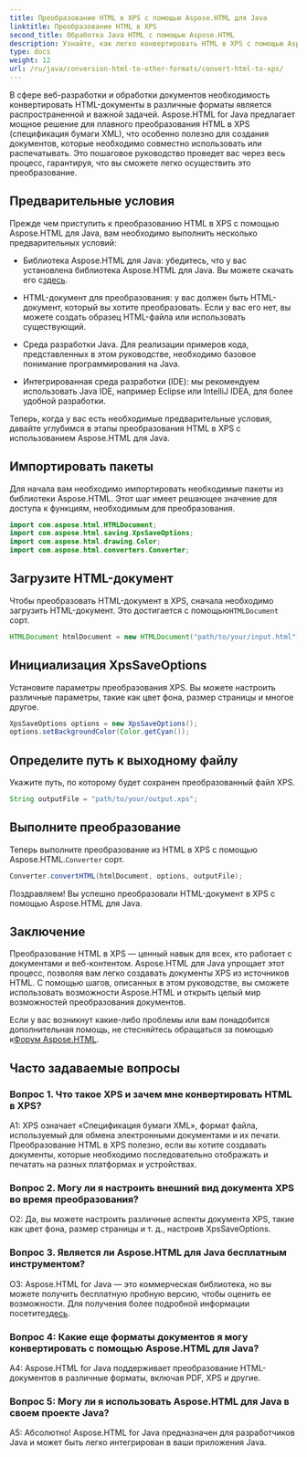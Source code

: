 ```yaml
---
title: Преобразование HTML в XPS с помощью Aspose.HTML для Java
linktitle: Преобразование HTML в XPS
second_title: Обработка Java HTML с помощью Aspose.HTML
description: Узнайте, как легко конвертировать HTML в XPS с помощью Aspose.HTML для Java. С легкостью создавайте кроссплатформенные документы.
type: docs
weight: 12
url: /ru/java/conversion-html-to-other-formats/convert-html-to-xps/
---
```

В сфере веб-разработки и обработки документов необходимость конвертировать HTML-документы в различные форматы является распространенной и важной задачей. Aspose.HTML for Java предлагает мощное решение для плавного преобразования HTML в XPS (спецификация бумаги XML), что особенно полезно для создания документов, которые необходимо совместно использовать или распечатывать. Это пошаговое руководство проведет вас через весь процесс, гарантируя, что вы сможете легко осуществить это преобразование.

## Предварительные условия

Прежде чем приступить к преобразованию HTML в XPS с помощью Aspose.HTML для Java, вам необходимо выполнить несколько предварительных условий:

-  Библиотека Aspose.HTML для Java: убедитесь, что у вас установлена библиотека Aspose.HTML для Java. Вы можете скачать его с[здесь](https://releases.aspose.com/html/java/).

- HTML-документ для преобразования: у вас должен быть HTML-документ, который вы хотите преобразовать. Если у вас его нет, вы можете создать образец HTML-файла или использовать существующий.

- Среда разработки Java. Для реализации примеров кода, представленных в этом руководстве, необходимо базовое понимание программирования на Java.

- Интегрированная среда разработки (IDE): мы рекомендуем использовать Java IDE, например Eclipse или IntelliJ IDEA, для более удобной разработки.

Теперь, когда у вас есть необходимые предварительные условия, давайте углубимся в этапы преобразования HTML в XPS с использованием Aspose.HTML для Java.

## Импортировать пакеты

Для начала вам необходимо импортировать необходимые пакеты из библиотеки Aspose.HTML. Этот шаг имеет решающее значение для доступа к функциям, необходимым для преобразования.

```java
import com.aspose.html.HTMLDocument;
import com.aspose.html.saving.XpsSaveOptions;
import com.aspose.html.drawing.Color;
import com.aspose.html.converters.Converter;
```

## Загрузите HTML-документ

 Чтобы преобразовать HTML-документ в XPS, сначала необходимо загрузить HTML-документ. Это достигается с помощью`HTMLDocument` сорт.

```java
HTMLDocument htmlDocument = new HTMLDocument("path/to/your/input.html");
```

## Инициализация XpsSaveOptions

Установите параметры преобразования XPS. Вы можете настроить различные параметры, такие как цвет фона, размер страницы и многое другое.

```java
XpsSaveOptions options = new XpsSaveOptions();
options.setBackgroundColor(Color.getCyan());
```

## Определите путь к выходному файлу

Укажите путь, по которому будет сохранен преобразованный файл XPS.

```java
String outputFile = "path/to/your/output.xps";
```

## Выполните преобразование

 Теперь выполните преобразование из HTML в XPS с помощью Aspose.HTML.`Converter` сорт.

```java
Converter.convertHTML(htmlDocument, options, outputFile);
```

Поздравляем! Вы успешно преобразовали HTML-документ в XPS с помощью Aspose.HTML для Java.

## Заключение

Преобразование HTML в XPS — ценный навык для всех, кто работает с документами и веб-контентом. Aspose.HTML для Java упрощает этот процесс, позволяя вам легко создавать документы XPS из источников HTML. С помощью шагов, описанных в этом руководстве, вы сможете использовать возможности Aspose.HTML и открыть целый мир возможностей преобразования документов.

 Если у вас возникнут какие-либо проблемы или вам понадобится дополнительная помощь, не стесняйтесь обращаться за помощью к[Форум Aspose.HTML](https://forum.aspose.com/).

## Часто задаваемые вопросы

### Вопрос 1. Что такое XPS и зачем мне конвертировать HTML в XPS?

A1: XPS означает «Спецификация бумаги XML», формат файла, используемый для обмена электронными документами и их печати. Преобразование HTML в XPS полезно, если вы хотите создавать документы, которые необходимо последовательно отображать и печатать на разных платформах и устройствах.

### Вопрос 2. Могу ли я настроить внешний вид документа XPS во время преобразования?

О2: Да, вы можете настроить различные аспекты документа XPS, такие как цвет фона, размер страницы и т. д., настроив XpsSaveOptions.

### Вопрос 3. Является ли Aspose.HTML для Java бесплатным инструментом?

 О3: Aspose.HTML for Java — это коммерческая библиотека, но вы можете получить бесплатную пробную версию, чтобы оценить ее возможности. Для получения более подробной информации посетите[здесь](https://releases.aspose.com/html/java).

### Вопрос 4: Какие еще форматы документов я могу конвертировать с помощью Aspose.HTML для Java?

A4: Aspose.HTML for Java поддерживает преобразование HTML-документов в различные форматы, включая PDF, XPS и другие.

### Вопрос 5: Могу ли я использовать Aspose.HTML для Java в своем проекте Java?

А5: Абсолютно! Aspose.HTML for Java предназначен для разработчиков Java и может быть легко интегрирован в ваши приложения Java.